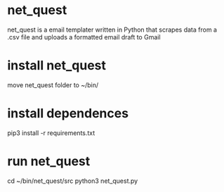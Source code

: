 # net_quest
net_quest is a email templater written in Python that scrapes data from a .csv file and uploads a formatted email draft to Gmail

# install net_quest
move net_quest folder to ~/bin/

# install dependences
pip3 install -r requirements.txt

# run net_quest
cd ~/bin/net_quest/src
python3 net_quest.py
